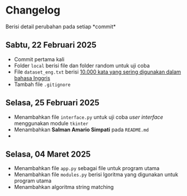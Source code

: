 # Changelog

<p>Berisi detail perubahan pada setiap *commit*</p>

## Sabtu, 22 Februari 2025
- Commit pertama kali
- Folder `local` berisi file dan folder random untuk uji coba
- File `dataset_eng.txt` berisi [10.000 kata yang sering digunakan dalam bahasa Inggris](https://github.com/first20hours/google-10000-english)
- Tambah file `.gitignore` 

## Selasa, 25 Februari 2025
- Menambahkan file `interface.py` untuk uji coba *user interface* menggunakan module `tkinter`
- Menambahkan **Salman Amario Simpati** pada `README.md`
- 
## Selasa, 04 Maret 2025
- Menambahkan file `app.py` sebagai file untuk program utama
- Menambahkan file `modules.py` berisi lgoritma yang digunakan untuk program utama
- Menambahkan algoritma string matching

